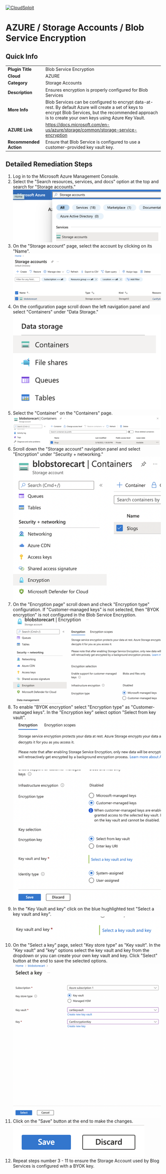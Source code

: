 [![CloudSploit](https://cloudsploit.com/img/logo-new-big-text-100.png "CloudSploit")](https://cloudsploit.com)

# AZURE / Storage Accounts / Blob Service Encryption

## Quick Info

| | |
|-|-|
| **Plugin Title** | Blob Service Encryption |
| **Cloud** | AZURE |
| **Category** | Storage Accounts |
| **Description** | Ensures encryption is properly configured for Blob Services |
| **More Info** | Blob Services can be configured to encrypt data-at-rest. By default Azure will create a set of keys to encrypt Blob Services, but the recommended approach is to create your own keys using Azure Key Vault. |
| **AZURE Link** | https://docs.microsoft.com/en-us/azure/storage/common/storage-service-encryption |
| **Recommended Action** | Ensure that Blob Service is configured to use a customer-provided key vault key. |

## Detailed Remediation Steps

1. Log in to the Microsoft Azure Management Console.
2. Select the "Search resources, services, and docs" option at the top and search for "Storage accounts."</br> <img src="/resources/azure/storageaccounts/blob-service-encryption/step2.png"/>
3. On the "Storage account" page, select the account by clicking on its "Name".</br> <img src="/resources/azure/storageaccounts/blob-service-encryption/step3.png"/>
4. On the configuration page scroll down the left navigation panel and select "Containers" under "Data Storage." </br> <img src="/resources/azure/storageaccounts/blob-service-encryption/step4.png"/>
5. Select the "Container" on the "Containers" page.</br> <img src="/resources/azure/storageaccounts/blob-service-encryption/step5.png"/>
6. Scroll down the "Storage account" navigation panel and select "Encryption" under "Security + networking."</br> <img src="/resources/azure/storageaccounts/blob-service-encryption/step6.png"/>
7. On the "Encryption page" scroll down and check "Encryption type" configuration. If "Customer-managed keys" is not selected, then "BYOK encryption" is not configured in the Blob Service Encryption.</br> <img src="/resources/azure/storageaccounts/blob-service-encryption/step7.png"/>
8. To enable "BYOK encryption" select "Encryption type" as "Customer-managed keys". In the "Encryption key" select option "Select from key vault". </br> <img src="/resources/azure/storageaccounts/blob-service-encryption/step8.png"/>
9. In the "Key Vault and key" click on the blue hughlighted text "Select a key vault and key". </br> <img src="/resources/azure/storageaccounts/blob-service-encryption/step9.png"/>
10. On the "Select a key" page, select "Key store type" as "Key vault". In the "Key vault" and "key" options select the key vault and key from the dropdown or you can create your own key vault and key. Click "Select" button at the end to save the selected options.</br> <img src="/resources/azure/storageaccounts/blob-service-encryption/step10.png"/>
11. Click on the "Save" button at the end to make the changes.</br> <img src="/resources/azure/storageaccounts/blob-service-encryption/step11.png"/>
12. Repeat steps number 3 - 11 to ensure the Storage Account used by Blog Services is configured with a BYOK key.</br>
